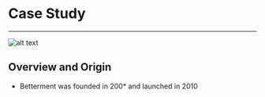 # Case Study
***
![alt text](https://i2.wp.com/www.juststartinvesting.com/wp-content/uploads/2019/08/Is-Betterment-Worth-It-Feature.png?fit=1600%2C800&ssl=1)

## Overview and Origin

* Betterment was founded in 200* and launched in 2010

